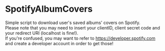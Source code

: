 # SpotifyAlbumCovers
Simple script to download user's saved albums' covers on Spotify.<br>
Please note that you may need to insert your clientID, client secret code and your redirect URI (localhost is fine!).<br>
If you're confused, you may want to refer to https://developer.spotify.com and create a developer account in order to get those!
